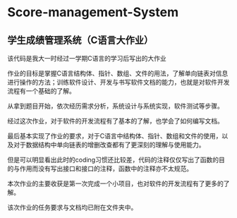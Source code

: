 # Score-management-System
## 学生成绩管理系统（C语言大作业）
该代码是我大一时经过一学期C语言的学习后写出的大作业

作业的目标是掌握C语言结构体、指针、数组、文件的用法，了解单向链表对信息进行操作的方法；训练软件设计、开发与书写软件文档的能力，也就是对软件开发流程有一个基础的了解。

从拿到题目开始，依次经历需求分析，系统设计与系统实现，软件测试等步骤。

经过这次作业，对于软件的开发流程有了基本的了解，也学会了如何编写文档。

最后基本实现了作业的要求，对于C语言中结构体、指针、数组和文件的使用，以及对于数据结构中单向链表的增删改查都有了更深刻的理解与使用能力。

但是可以明显看出此时的coding习惯还比较差，代码的注释仅仅写出了函数的目的与作用而没有写出接口和接口的注释，函数中的注释亦不太规范。

本次作业的主要收获是第一次完成一个小项目，也对软件的开发流程有了更多的了解。

该次作业的任务要求与文档均已附在文件夹中。
